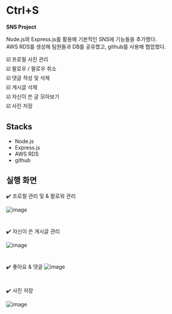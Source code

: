 # Ctrl+S
**SNS Project**


Node.js와 Express.js를 활용해 기본적인 SNS에 기능들을 추가했다. <br>
AWS RDS를 생성해 팀원들과 DB를 공유했고, github를 사용해 협업했다. <br>

️☑️ 프로필 사진 관리 <br> 
☑️ 팔로우 / 팔로우 취소 <br>
☑️ 댓글 작성 및 삭제 <br>
☑️ 게시글 삭제 <br>
☑️ 자신이 쓴 글 모아보기 <br>
☑️ 사진 저장 <br>

## Stacks

- Node.js
- Express.js
- AWS RDS
- github

## 실행 화면
✔️ 프로필 관리 및 & 팔로워 관리

![image](https://user-images.githubusercontent.com/89003891/178764904-7614b80e-a255-4c4b-be53-d6874e6e3ac3.png)
#
✔️ 자신이 쓴 게시글 관리

![image](https://user-images.githubusercontent.com/89003891/178764409-c90cb471-92af-444d-92f5-c0da88d25d4c.png)
#
✔️ 좋아요 & 댓글
![image](https://user-images.githubusercontent.com/89003891/178766540-0e01efb1-5e2f-4ba4-b3a1-0430b3043f5a.png)
#
✔️ 사진 저장

![image](https://user-images.githubusercontent.com/89003891/178764678-4f6a0460-8f9a-4fbf-a44f-924601def7c4.png)
